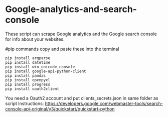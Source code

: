 # Google-analytics-and-search-console
These script can scrape Google analytics and the Google search console for info about your websites.

#pip commands
copy and paste these into the terminal

~~~~
pip install argparse
pip install datetime
pip install win_unicode_console
pip install google-api-python-client
pip install pandas
pip install openpyxl
pip install progress
pip install oauth2client
~~~~

You need a Oauth2 account and put clients_secrets.json in same folder as script
Instructions: https://developers.google.com/webmaster-tools/search-console-api-original/v3/quickstart/quickstart-python 
